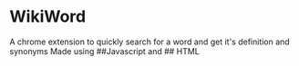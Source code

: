 # WikiWord
A chrome extension to quickly search for a word and get it's definition and synonyms
Made using ##Javascript and ## HTML
